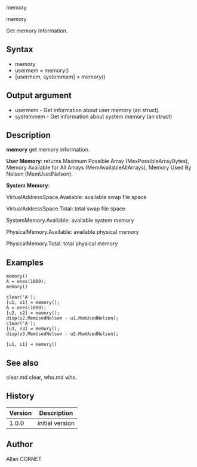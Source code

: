 



memory


memory

Get memory information.

## Syntax

- memory
- usermem = memory()
- [usermem, systemmem] = memory()

## Output argument

 - usermem - Get information about user memory (an struct).
 - systemmem - Get information about system memory (an struct)

## Description


  <p><b>memory</b> get memory information.</p>
  <p><b>User Memory</b>: returns Maximum Possible Array (MaxPossibleArrayBytes), Memory Available for All Arrays (MemAvailableAllArrays), Memory Used By Nelson (MemUsedNelson).</p>
  <p><b>System Memory</b>:</p>
  <p>VirtualAddressSpace.Available: available swap file space</p>
  <p>VirtualAddressSpace.Total: total swap file space</p>
  <p>SystemMemory.Available: available system memory</p>
  <p>PhysicalMemory.Available: available physical memory</p>
  <p>PhysicalMemory.Total: total physical memory</p>


## Examples

```Nelson
memory()
A = ones(1000);
memory()
```
```Nelson
clear('A');
[u1, s1] = memory();
A = ones(1000);
[u2, s2] = memory();
disp(u2.MemUsedNelson - u1.MemUsedNelson);
clear('A');
[u3, s3] = memory();
disp(u3.MemUsedNelson - u2.MemUsedNelson);
```
```Nelson
[u1, s1] = memory()
```

## See also

clear.md clear, who.md who.
## History

|Version|Description|
|------|------|
|1.0.0|initial version|


## Author

Allan CORNET



